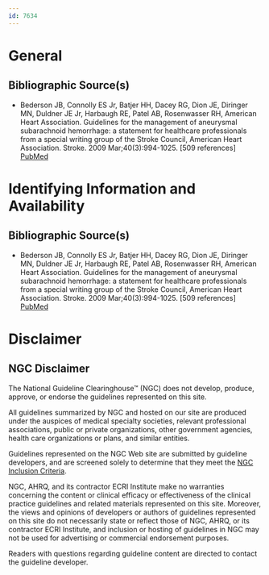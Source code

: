 ```yaml
---
id: 7634
---
```


# General

## Bibliographic Source(s)

- Bederson JB, Connolly ES Jr, Batjer HH, Dacey RG, Dion JE, Diringer MN, Duldner JE Jr, Harbaugh RE, Patel AB, Rosenwasser RH, American Heart Association. Guidelines for the management of aneurysmal subarachnoid hemorrhage: a statement for healthcare professionals from a special writing group of the Stroke Council, American Heart Association. Stroke. 2009 Mar;40(3):994-1025. [509 references] [ PubMed ](http://www.ncbi.nlm.nih.gov/entrez/query.fcgi?cmd=Retrieve&db=pubmed&dopt=Abstract&list_uids=19164800)

# Identifying Information and Availability

## Bibliographic Source(s)

- Bederson JB, Connolly ES Jr, Batjer HH, Dacey RG, Dion JE, Diringer MN, Duldner JE Jr, Harbaugh RE, Patel AB, Rosenwasser RH, American Heart Association. Guidelines for the management of aneurysmal subarachnoid hemorrhage: a statement for healthcare professionals from a special writing group of the Stroke Council, American Heart Association. Stroke. 2009 Mar;40(3):994-1025. [509 references] [ PubMed ](http://www.ncbi.nlm.nih.gov/entrez/query.fcgi?cmd=Retrieve&db=pubmed&dopt=Abstract&list_uids=19164800)

# Disclaimer

## NGC Disclaimer

The National Guideline Clearinghouse™ (NGC) does not develop, produce, approve, or endorse the guidelines represented on this site.

All guidelines summarized by NGC and hosted on our site are produced under the auspices of medical specialty societies, relevant professional associations, public or private organizations, other government agencies, health care organizations or plans, and similar entities.

Guidelines represented on the NGC Web site are submitted by guideline developers, and are screened solely to determine that they meet the [NGC Inclusion Criteria](/help-and-about/summaries/inclusion-criteria).

NGC, AHRQ, and its contractor ECRI Institute make no warranties concerning the content or clinical efficacy or effectiveness of the clinical practice guidelines and related materials represented on this site. Moreover, the views and opinions of developers or authors of guidelines represented on this site do not necessarily state or reflect those of NGC, AHRQ, or its contractor ECRI Institute, and inclusion or hosting of guidelines in NGC may not be used for advertising or commercial endorsement purposes.

Readers with questions regarding guideline content are directed to contact the guideline developer.


